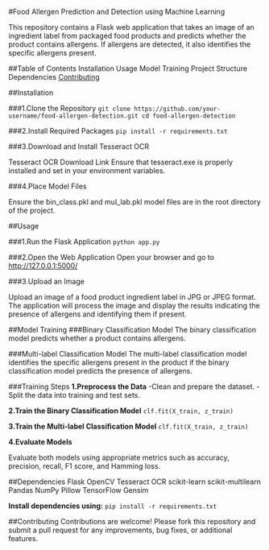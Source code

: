 #Food Allergen Prediction and Detection using Machine Learning

This repository contains a Flask web application that takes an image of an ingredient label from packaged food products and predicts whether the product contains allergens. If allergens are detected, it also identifies the specific allergens present.

##Table of Contents
Installation
Usage
Model Training
Project Structure
Dependencies
[Contributing](docs/CONTRIBUTING.md)

##Installation

###1.Clone the Repository
`git clone https://github.com/your-username/food-allergen-detection.git
cd food-allergen-detection`

###2.Install Required Packages
`pip install -r requirements.txt`

###3.Download and Install Tesseract OCR

Tesseract OCR Download Link
Ensure that tesseract.exe is properly installed and set in your environment variables.

###4.Place Model Files

Ensure the bin_class.pkl and mul_lab.pkl model files are in the root directory of the project.

##Usage

###1.Run the Flask Application
`python app.py`

###2.Open the Web Application
Open your browser and go to http://127.0.0.1:5000/

###3.Upload an Image

Upload an image of a food product ingredient label in JPG or JPEG format. The application will process the image and display the results indicating the presence of allergens and identifying them if present.

##Model Training
###Binary Classification Model
The binary classification model predicts whether a product contains allergens.

###Multi-label Classification Model
The multi-label classification model identifies the specific allergens present in the product if the binary classification model predicts the presence of allergens.

###Training Steps
**1.Preprocess the Data**
 -Clean and prepare the dataset.
 -Split the data into training and test sets.
  
**2.Train the Binary Classification Model**
`clf.fit(X_train, z_train)`

**3.Train the Multi-label Classification Model**
`clf.fit(X_train, z_train)`

**4.Evaluate Models**

Evaluate both models using appropriate metrics such as accuracy, precision, recall, F1 score, and Hamming loss.

##Dependencies
Flask
OpenCV
Tesseract OCR
scikit-learn
scikit-multilearn
Pandas
NumPy
Pillow
TensorFlow
Gensim

**Install dependencies using:**
`pip install -r requirements.txt`

##Contributing
Contributions are welcome! Please fork this repository and submit a pull request for any improvements, bug fixes, or additional features.
